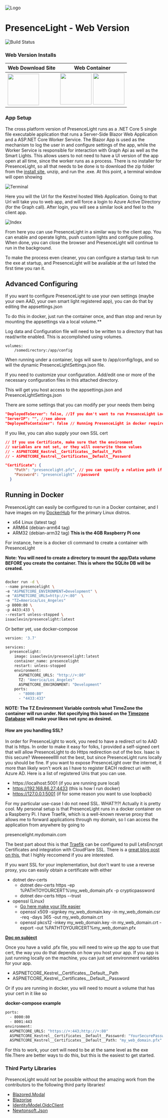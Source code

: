![Logo](Icon.png)
# PresenceLight - Web Version
![Build Status](https://dev.azure.com/isaaclevin/PresenceLight/_apis/build/status/CI-build-web?branchName=main)

### Web Version Installs

 Web Download Site | Web Container |
| ------- | ---------------   |
| [<img src="https://github.com/isaacrlevin/PresenceLight/raw/main/Icon.png" width="100">](https://presencelightapp.azurewebsites.net/) | [<img src="https://user-images.githubusercontent.com/8878502/110870857-2602a900-8282-11eb-8846-89c61a219236.png" width="100">](https://hub.docker.com/r/isaaclevin/presencelight)  [<img src="https://user-images.githubusercontent.com/8878502/110871471-55fe7c00-8283-11eb-8ce4-afeeaf62458a.png" width="100">](https://github.com/users/isaacrlevin/packages/container/package/presencelight) |

### App Setup
The cross platform version of PresenceLight runs as a .NET Core 5 single file executable application that runs a Server-Side Blazor Web Application and a ASP.NET Core Worker Service. The Blazor App is used as the mechanism to log the user in and configure settings of the app, while the Worker Service is responsible for interaction with Graph Api as well as the Smart Lights. This allows users to not need to have a UI version of the app open at all time, since the worker runs as a process. There is no installer for PresenceLight, so all that needs to be done is to download the zip folder from the [install site](http://presencelightapp.azurewebsites.net/), unzip, and run the .exe. At this point, a terminal window will open showing

 ![Terminal](static/blazor-terminal.png)

Here you will the Url for the Kestrel hosted Web Application. Going to that Url will take you to web app, and will force a login to Azure Active Directory (for the Graph call). After login, you will see a similar look and feel to the client app.

 ![Index](static/blazor-index.png)

 From here you can use PresenceLight in a similar way to the client app. You can enable and operate lights, push custom lights and configure polling. When done, you can close the browser and PresenceLight will continue to run in the background.

 To make the process even cleaner, you can configure a startup task to run the exe at startup, and PresenceLight will be available at the url listed the first time you ran it.

## Advanced Configuring
If you want to configure PresenceLight to use your own settings (maybe your own AAD, your own smart light registered app), you can do that by editing the appsettings.json

To do this in docker, just run the container once, and than stop and rerun by mounting the appsettings via a local volume.**

Log data and Configuration file will need to be written to a directory that has read/write enabled.   This is accomplished using
volumes.
```dotnetcli
volumes:
    /somedirectory:/app/config
```
When running under a container, logs will save to  /app/config/logs, and so will the dynamic PresenceLightSettings.json file.

If you need to customize your configuration.  Add/edit one or more of the necessary configuration files in this attached directory.

This will get you host access to the appsettings.json and PresenceLightSettings.json

There are some settings that you can modify per your needs them being

```json
"DeployedToServer": false, //If you don't want to run PresenceLight Locally, See SSL concerns below
"ServerIP": "", //see above
"DeployedToContainer": false // Running PresenceLight in docker requires a TLS
```

If you like, you can also supply your own SSL cert

```json
// If you use Certificate, make sure that the environment
// variables are not set, or they will overwrite these values
// - ASPNETCORE_Kestrel__Certificates__Default__Path
// - ASPNETCORE_Kestrel__Certificates__Default__Password

"Certificate": {
    "Path": "presencelight.pfx", // you can specify a relative path if you want your own certificate
    "Password": "presencelight" //password
  }
```


## Running in Docker

PresenceLight can easily be configured to run in a Docker container, and I have images on my [DockerHub](https://hub.docker.com/repository/docker/isaaclevin/presencelight) for the primary Linux distros.

- x64 Linux (latest tag)
- ARM64 (debian-arm64 tag)
- ARM32 (debian-arm32 tag) **This is the 4GB Raspberry Pi one**

For instance, here is a docker cli command to create a container with PresenceLight

**Note: You will need to create a directory to mount the app/Data volume BEFORE you create the container. This is where the SQLite DB will be created.**
```bash

docker run -d \
--name presencelight \
-e "ASPNETCORE_ENVIRONMENT=Development" \
-e "ASPNETCORE_URLS=http://+:80"  \
-e "TZ=America/Los_Angeles"
-p 8000:80 \
-p 4433:433 \
--restart unless-stopped \
isaaclevin/presencelight:latest

```
Or better yet, use docker-compose

```bash
version: '3.7'

services:
  presencelight:
    image: isaaclevin/presencelight:latest
    container_name: presencelight
    restart: unless-stopped
    environment:
      ASPNETCORE_URLS: "http://+:80"
      TZ: "America/Los_Angeles"
      ASPNETCORE_ENVIRONMENT: "Development"
    ports:
      - "8000:80"
      - "4433:433"
```

**NOTE: The TZ Environment Variable controls what TimeZone the container will run under. Not specifying this based on the [Timezone Database](https://en.wikipedia.org/wiki/List_of_tz_database_time_zones)
will make your likes not sync as desired.**

#### How are you handling SSL?

In order for PresenceLight to work, you need to have a redirect url to AAD
that is https. In order to make it easy for folks, I provided a self-signed
cert that will allow PresenceLight to do Https redirection out of the box.
Isaac is this secure? Weeeeeeelllll not the best, but since PresenceLight runs locally you should be fine. If you want to expose PresenceLight over the internet, it more than likely won't work as I have to register EACH redirect uri with Azure AD. Here is a list of registered Uris that you
can use.

- https://localhost:5001 (if you are running pure local)
- https://192.168.86.27:4433 (this is how I run docker)
- https://127.0.0.1:5001 (if for some reason you want to use loopback)

For my particular use-case I do not need SSL. WHAT?!?! Actually it is pretty cool. My personal setup is that PresenceLight runs in a docker container on a Raspberry Pi. I have Traefik, which is a well-known
reverse proxy that allows me to forward applications through my domain, so I can access the application from anywhere by going to

presencelight.mydomain.com

The best part about this is that [Traefik](https://traefik.io/) can be configured to pull LetsEncrypt Certificates and integration with CloudFlare SSL. There is a [great blog post on this](https://www.smarthomebeginner.com/traefik-2-docker-tutorial/), that I highly reccomend if you are interested.

If you want SSL for your implementation, but don't want to use a reverse proxy, you can easily obtain a certificate with either

- dotnet dev-certs
  - dotnet dev-certs https -ep %PATHTOYOURCERT%\my_web_domain.pfx -p crypticpassword
  - dotnet dev-certs https --trust
- openssl (Linux)
  - [Go here make your life easier](https://www.digicert.com/easy-csr/openssl.htm)
  - openssl x509 -signkey my_web_domain.key -in my_web_domain.csr -req -days 365 -out my_web_domain.crt
  - openssl pkcs12 -inkey my_web_domain.key -in my_web_domain.crt -export -out %PATHTOYOURCERT%my_web_domain.pfx

**[Doc on subject](https://docs.microsoft.com/dotnet/core/additional-tools/self-signed-certificates-guide)**

Once you have a valid .pfx file, you will need to wire up the app to use that cert, the way you do that depends on how you host your app. If you app is just running locally on the machine,
you can just set environment variables for your app.

- ASPNETCORE_Kestrel__Certificates__Default__Path
- ASPNETCORE_Kestrel__Certificates__Default__Password

Or if you are running in docker, you will need to mount a volume that has your cert in it like so

**docker-compose example**

```bash
ports:
  - 8000:80
  - 8001:443
environment:
  ASPNETCORE_URLS: "https://+:443;http://+:80"
  ASPNETCORE_Kestrel__Certificates__Default__Password: "YourSecurePassword"
  ASPNETCORE_Kestrel__Certificates__Default__Path: "my_web_domain.pfx"
```

For this to work, your cert will need to be at the same level as the exe file.There are better ways to do this, but this is the easiest to get started.

### Third Party Libraries

PresenceLight would not be possible without the amazing work from the contributors to the following third party libraries!

- [Blazored.Modal](https://github.com/Blazored/Modal)
- [Blazorise](https://github.com/stsrki/Blazorise)
- [IdentityModel.OidcClient](https://github.com/IdentityModel/IdentityModel.OidcClient)
- [Newtonsoft.Json](https://github.com/JamesNK/Newtonsoft.Json)
